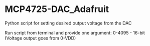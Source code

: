 # MCP4725-DAC_Adafruit
Python script for setting desired output voltage from the DAC

Run script from terminal and provide one argument:
0-4095 - 16-bit (Voltage output goes from 0-VDD)
